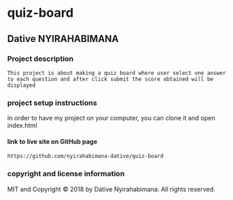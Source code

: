 # quiz-board
## Dative NYIRAHABIMANA
### Project description
```
This project is about making a quiz board where user select one answer to each question and after click submit the score obtained will be displayed
``` 
### project setup instructions

In order to have my project on your computer, you can clone it and open index.html
#### link to live site on GitHub page
```
https://github.com/nyirahabimana-dative/quiz-board
```
### copyright and license information
MIT and Copyright © 2018 by Dative Nyirahabimana. All rights reserved.
